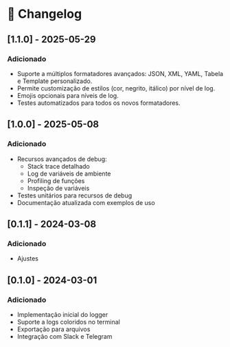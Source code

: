 # 📜 Changelog


## [1.1.0] - 2025-05-29
### Adicionado
- Suporte a múltiplos formatadores avançados: JSON, XML, YAML, Tabela e Template personalizado.
- Permite customização de estilos (cor, negrito, itálico) por nível de log.
- Emojis opcionais para níveis de log.
- Testes automatizados para todos os novos formatadores.

## [1.0.0] - 2025-05-08
### Adicionado
- Recursos avançados de debug:
  - Stack trace detalhado
  - Log de variáveis de ambiente
  - Profiling de funções
  - Inspeção de variáveis
- Testes unitários para recursos de debug
- Documentação atualizada com exemplos de uso

## [0.1.1] - 2024-03-08
### Adicionado
- Ajustes

## [0.1.0] - 2024-03-01
### Adicionado
- Implementação inicial do logger
- Suporte a logs coloridos no terminal
- Exportação para arquivos
- Integração com Slack e Telegram